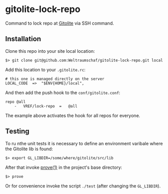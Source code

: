 # gitolite-lock-repo

Command to lock repo at [Gitolite][gitolite] via SSH command.

## Installation

Clone this repo into your site local location:

    $> git clone git@github.com:Weltraumschaf/gitolite-lock-repo.git local

Add this location to your `.gitolite.rc`:

    # this one is managed directly on the server
    LOCAL_CODE  =>  "$ENV{HOME}/local",

And then add the push hook to the `conf/gitolite.conf`:

    repo @all
        -   VREF/lock-repo  =   @all

The example above activates the hook for all repos for everyone.

## Testing

To ru nthe unit tests it is necessary to define an environment varibale where
the Gitolite lib is found:

    $> export GL_LIBDIR=/some/where/gitolite/src/lib

After that invoke [prove(1)][prove] in the project's base directory:

    $> prove

Or for convenience invoke the script `./test` (after changing the `GL_LIBDIR`).

[gitolite]: http://gitolite.com/gitolite/index.html
[prove]:    http://linux.die.net/man/1/prove
